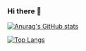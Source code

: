 ### Hi there 👋

[![Anurag's GitHub stats](https://github-readme-stats.vercel.app/api?username=gunnsoo&count_private=true&show_icons=true&theme=tokyonight)](https://github.com/anuraghazra/github-readme-stats)

[![Top Langs](https://github-readme-stats.vercel.app/api/top-langs/?username=gunnsoo&layout=compact&hide=html,css,javascript)](https://github.com/anuraghazra/github-readme-stats)

